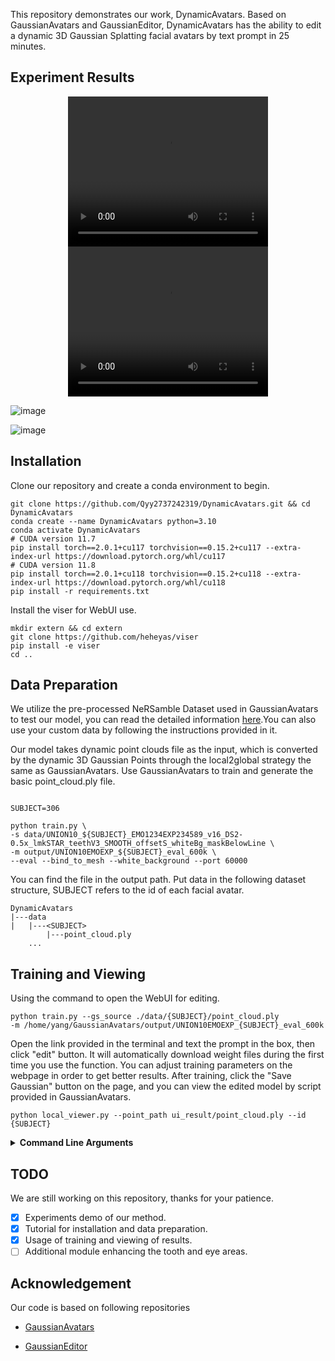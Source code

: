 This repository demonstrates our work, DynamicAvatars. Based on GaussianAvatars and GaussianEditor, DynamicAvatars has the ability to edit a dynamic 3D Gaussian Splatting facial avatars by text prompt in 25 minutes.


## Experiment Results

<p align="center">
  <video width="320" height="240" controls><source src="./demo/218/origin.mp4" type="video/mp4"></video>
  <video width="320" height="240" controls><source src="./demo/218/middle-aged%20adult.mp4" type="video/mp4"></video>
</p>

![image](./demo/single.png)

![image](./demo/multi.png)

## Installation

Clone our repository and create a conda environment to begin.
```
git clone https://github.com/Qyy2737242319/DynamicAvatars.git && cd DynamicAvatars
conda create --name DynamicAvatars python=3.10
conda activate DynamicAvatars
# CUDA version 11.7
pip install torch==2.0.1+cu117 torchvision==0.15.2+cu117 --extra-index-url https://download.pytorch.org/whl/cu117
# CUDA version 11.8
pip install torch==2.0.1+cu118 torchvision==0.15.2+cu118 --extra-index-url https://download.pytorch.org/whl/cu118
pip install -r requirements.txt
```
Install the viser for WebUI use.
```
mkdir extern && cd extern
git clone https://github.com/heheyas/viser 
pip install -e viser
cd ..
```
## Data Preparation

We utilize the pre-processed NeRSamble Dataset used in GaussianAvatars to test our model, you can read the detailed information [here](https://github.com/ShenhanQian/GaussianAvatars/blob/main/doc/download.md).You can also use your custom data by following the instructions provided in it.

Our model takes dynamic point clouds file as the input, which is converted by the dynamic 3D Gaussian Points through the local2global strategy the same as GaussianAvatars. Use GaussianAvatars to train and generate the basic point_cloud.ply file.
```

SUBJECT=306

python train.py \
-s data/UNION10_${SUBJECT}_EMO1234EXP234589_v16_DS2-0.5x_lmkSTAR_teethV3_SMOOTH_offsetS_whiteBg_maskBelowLine \
-m output/UNION10EMOEXP_${SUBJECT}_eval_600k \
--eval --bind_to_mesh --white_background --port 60000
```

You can find the file in the output path.
Put data in the following dataset structure, SUBJECT refers to the id of each facial avatar.
```
DynamicAvatars
|---data
|   |---<SUBJECT>
        |---point_cloud.ply
    ...
```

## Training and Viewing

Using the command to open the WebUI for editing.
```
python train.py --gs_source ./data/{SUBJECT}/point_cloud.ply
-m /home/yang/GaussianAvatars/output/UNION10EMOEXP_{SUBJECT}_eval_600k
```
Open the link provided in the terminal and text the prompt in the box, then click "edit" button. It will automatically download weight files during the first time you use the function. You can adjust training parameters on the webpage in order to get better results.
After training, click the "Save Gaussian" button on the page, and you can view the edited model by script provided in GaussianAvatars.
```
python local_viewer.py --point_path ui_result/point_cloud.ply --id {SUBJECT} 
```

<details>
<summary><span style="font-weight: bold;">Command Line Arguments</span></summary>

- `--point_path`

  Path to the gaussian splatting file (ply).

- `--motion_path`

  Path to the motion file (npz). You only need this if you want to load a different motion sequence than the original one for training.

- `--name`
    Label of the edit type.

- `--ref_json`
    Path to a reference json file. We copy file paths from a reference json into the exported trajectory json file as placeholders so that `render.py` can directly load it like a normal sequence.

- `--track_file`
    Path to a trajectory pkl file. If provided, we use the trajectory written in the file if the number of key frame matches.

Cause the Gaussian Splats are binding to the mesh, you can use FLAME parameters to control the expression of facial avatars.

</details>

## TODO

We are still working on this repository, thanks for your patience. 

- [x] Experiments demo of our method.
- [x] Tutorial for installation and data preparation.
- [x] Usage of training and viewing of results.
- [ ] Additional module enhancing the tooth and eye areas.
## Acknowledgement

Our code is based on following repositories

* [GaussianAvatars](https://github.com/ShenhanQian/GaussianAvatars)

* [GaussianEditor](https://github.com/buaacyw/GaussianEditor)
